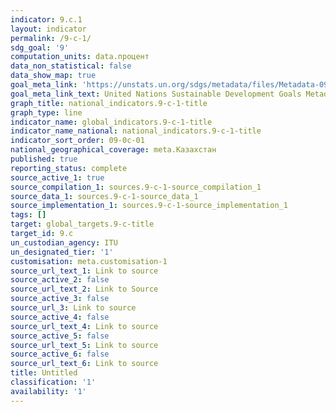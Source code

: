 ```yaml
---
indicator: 9.c.1
layout: indicator
permalink: /9-c-1/
sdg_goal: '9'
computation_units: data.процент
data_non_statistical: false
data_show_map: true
goal_meta_link: 'https://unstats.un.org/sdgs/metadata/files/Metadata-09-0C-01.pdf'
goal_meta_link_text: United Nations Sustainable Development Goals Metadata (pdf 663kB)
graph_title: national_indicators.9-c-1-title
graph_type: line
indicator_name: global_indicators.9-c-1-title
indicator_name_national: national_indicators.9-c-1-title
indicator_sort_order: 09-0c-01
national_geographical_coverage: meta.Казахстан
published: true
reporting_status: complete
source_active_1: true
source_compilation_1: sources.9-c-1-source_compilation_1
source_data_1: sources.9-c-1-source_data_1
source_implementation_1: sources.9-c-1-source_implementation_1
tags: []
target: global_targets.9-c-title
target_id: 9.c
un_custodian_agency: ITU
un_designated_tier: '1'
customisation: meta.customisation-1
source_url_text_1: Link to source
source_active_2: false
source_url_text_2: Link to Source
source_active_3: false
source_url_3: Link to source
source_active_4: false
source_url_text_4: Link to source
source_active_5: false
source_url_text_5: Link to source
source_active_6: false
source_url_text_6: Link to source
title: Untitled
classification: '1'
availability: '1'
---
```

